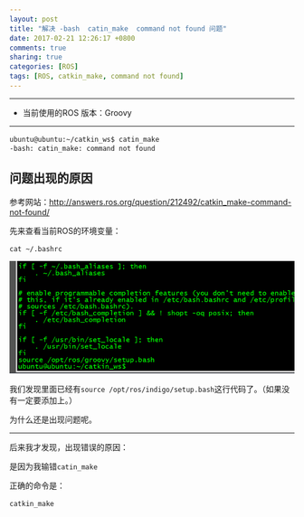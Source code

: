 ```yaml
---
layout: post
title: "解决 -bash  catin_make  command not found 问题"
date: 2017-02-21 12:26:17 +0800
comments: true
sharing: true
categories: [ROS]
tags: [ROS, catkin_make, command not found]
---
```



----------


* 当前使用的ROS 版本：Groovy


----------

```
ubuntu@ubuntu:~/catkin_ws$ catin_make
-bash: catin_make: command not found
```

## 问题出现的原因

参考网站：http://answers.ros.org/question/212492/catkin_make-command-not-found/

先来查看当前ROS的环境变量：

```
cat ~/.bashrc
```

![Alt text](/images/2017-2-21-solve-bash-catin_make-command-not-found/1482563988992.png)



我们发现里面已经有`source /opt/ros/indigo/setup.bash`这行代码了。（如果没有一定要添加上。）

为什么还是出现问题呢。


----------

后来我才发现，出现错误的原因：

是因为我输错`catin_make`

正确的命令是：

```
catkin_make
```
